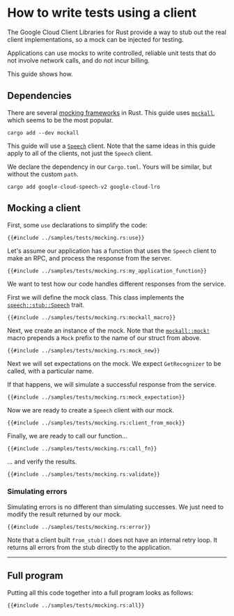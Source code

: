 <!-- 
Copyright 2025 Google LLC

Licensed under the Apache License, Version 2.0 (the "License");
you may not use this file except in compliance with the License.
You may obtain a copy of the License at

    https://www.apache.org/licenses/LICENSE-2.0

Unless required by applicable law or agreed to in writing, software
distributed under the License is distributed on an "AS IS" BASIS,
WITHOUT WARRANTIES OR CONDITIONS OF ANY KIND, either express or implied.
See the License for the specific language governing permissions and
limitations under the License.
-->

# How to write tests using a client

The Google Cloud Client Libraries for Rust provide a way to stub out the real
client implementations, so a mock can be injected for testing.

Applications can use mocks to write controlled, reliable unit tests that do not
involve network calls, and do not incur billing.

This guide shows how.

## Dependencies

There are several [mocking frameworks] in Rust. This guide uses [`mockall`],
which seems to be the most popular.

```shell
cargo add --dev mockall
```

This guide will use a [`Speech`][speech-client] client. Note that the same ideas
in this guide apply to all of the clients, not just the `Speech` client.

We declare the dependency in our `Cargo.toml`. Yours will be similar, but
without the custom `path`.

```shell
cargo add google-cloud-speech-v2 google-cloud-lro
```

## Mocking a client

First, some `use` declarations to simplify the code:

```rust,ignore
{{#include ../samples/tests/mocking.rs:use}}
```

Let's assume our application has a function that uses the `Speech` client to
make an RPC, and process the response from the server.

```rust,ignore
{{#include ../samples/tests/mocking.rs:my_application_function}}
```

We want to test how our code handles different responses from the service.

First we will define the mock class. This class implements the
[`speech::stub::Speech`][speech-stub] trait.

```rust,ignore
{{#include ../samples/tests/mocking.rs:mockall_macro}}
```

Next, we create an instance of the mock. Note that the
[`mockall::mock!`][mock-macro] macro prepends a `Mock` prefix to the name of our
struct from above.

```rust,ignore
{{#include ../samples/tests/mocking.rs:mock_new}}
```

Next we will set expectations on the mock. We expect `GetRecognizer` to be
called, with a particular name.

If that happens, we will simulate a successful response from the service.

```rust,ignore
{{#include ../samples/tests/mocking.rs:mock_expectation}}
```

Now we are ready to create a `Speech` client with our mock.

```rust,ignore
{{#include ../samples/tests/mocking.rs:client_from_mock}}
```

Finally, we are ready to call our function...

```rust,ignore
{{#include ../samples/tests/mocking.rs:call_fn}}
```

... and verify the results.

```rust,ignore
{{#include ../samples/tests/mocking.rs:validate}}
```

### Simulating errors

Simulating errors is no different than simulating successes. We just need to
modify the result returned by our mock.

```rust,ignore
{{#include ../samples/tests/mocking.rs:error}}
```

Note that a client built `from_stub()` does not have an internal retry loop. It
returns all errors from the stub directly to the application.

______________________________________________________________________

## Full program

Putting all this code together into a full program looks as follows:

```rust,ignore,noplayground
{{#include ../samples/tests/mocking.rs:all}}
```

[mock-macro]: https://docs.rs/mockall/latest/mockall/macro.mock.html
[mocking frameworks]: https://blog.logrocket.com/mocking-rust-mockall-alternatives/
[speech-client]: https://docs.rs/google-cloud-speech-v2/latest/google_cloud_speech_v2/client/struct.Speech.html
[speech-stub]: https://docs.rs/google-cloud-speech-v2/latest/google_cloud_speech_v2/stub/trait.Speech.html
[`mockall`]: https://docs.rs/mockall/latest/mockall/
